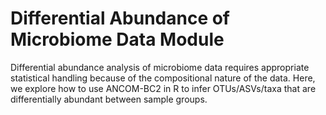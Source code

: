 # Differential Abundance of Microbiome Data Module

Differential abundance analysis of microbiome data requires appropriate statistical handling because of the compositional nature of the data. Here, we explore how to use ANCOM-BC2 in R to infer OTUs/ASVs/taxa that are differentially abundant between sample groups.